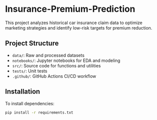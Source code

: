 # Insurance-Premium-Prediction

This project analyzes historical car insurance claim data to optimize marketing strategies and identify low-risk targets for premium reduction.

## Project Structure
- `data/`: Raw and processed datasets
- `notebooks/`: Jupyter notebooks for EDA and modeling
- `src/`: Source code for functions and utilities
- `tests/`: Unit tests
- `.github/`: GitHub Actions CI/CD workflow

## Installation
To install dependencies:
```bash
pip install -r requirements.txt

